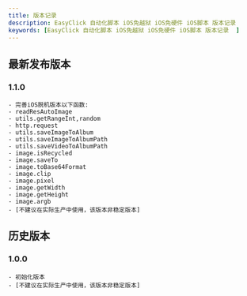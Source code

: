 ```yaml
---
title: 版本记录
description: EasyClick 自动化脚本 iOS免越狱 iOS免硬件 iOS脚本 版本记录
keywords: [EasyClick 自动化脚本 iOS免越狱 iOS免硬件 iOS脚本 版本记录  ]
---
```


## 最新发布版本
### 1.1.0

```text
- 完善iOS脱机版本以下函数:
- readResAutoImage
- utils.getRangeInt,random
- http.request
- utils.saveImageToAlbum
- utils.saveImageToAlbumPath
- utils.saveVideoToAlbumPath
- image.isRecycled
- image.saveTo
- image.toBase64Format
- image.clip
- image.pixel
- image.getWidth
- image.getHeight
- image.argb
- [不建议在实际生产中使用，该版本非稳定版本]
```


## 历史版本

### 1.0.0

```text
- 初始化版本
- [不建议在实际生产中使用，该版本非稳定版本]
```


